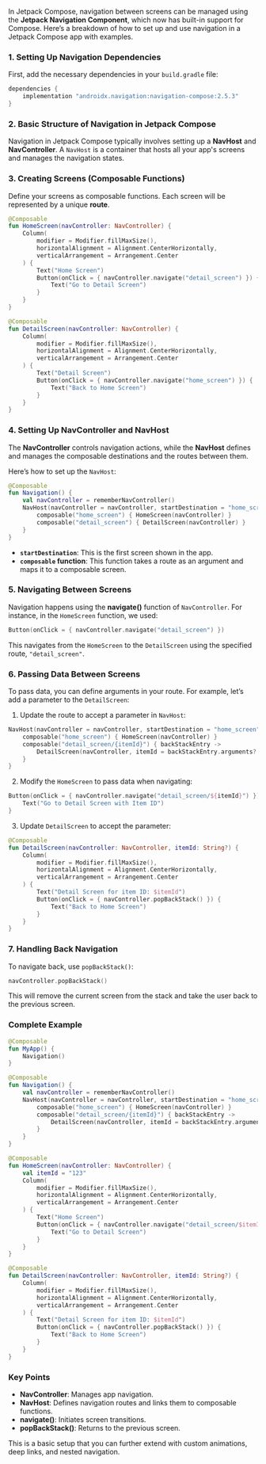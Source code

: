 In Jetpack Compose, navigation between screens can be managed using the **Jetpack Navigation Component**, which now has built-in support for Compose. Here’s a breakdown of how to set up and use navigation in a Jetpack Compose app with examples.

### 1. Setting Up Navigation Dependencies
First, add the necessary dependencies in your `build.gradle` file:

```gradle
dependencies {
    implementation "androidx.navigation:navigation-compose:2.5.3"
}
```

### 2. Basic Structure of Navigation in Jetpack Compose
Navigation in Jetpack Compose typically involves setting up a **NavHost** and **NavController**. A `NavHost` is a container that hosts all your app's screens and manages the navigation states.

### 3. Creating Screens (Composable Functions)
Define your screens as composable functions. Each screen will be represented by a unique **route**.

```kotlin
@Composable
fun HomeScreen(navController: NavController) {
    Column(
        modifier = Modifier.fillMaxSize(),
        horizontalAlignment = Alignment.CenterHorizontally,
        verticalArrangement = Arrangement.Center
    ) {
        Text("Home Screen")
        Button(onClick = { navController.navigate("detail_screen") }) {
            Text("Go to Detail Screen")
        }
    }
}

@Composable
fun DetailScreen(navController: NavController) {
    Column(
        modifier = Modifier.fillMaxSize(),
        horizontalAlignment = Alignment.CenterHorizontally,
        verticalArrangement = Arrangement.Center
    ) {
        Text("Detail Screen")
        Button(onClick = { navController.navigate("home_screen") }) {
            Text("Back to Home Screen")
        }
    }
}
```

### 4. Setting Up NavController and NavHost
The **NavController** controls navigation actions, while the **NavHost** defines and manages the composable destinations and the routes between them.

Here’s how to set up the `NavHost`:

```kotlin
@Composable
fun Navigation() {
    val navController = rememberNavController()
    NavHost(navController = navController, startDestination = "home_screen") {
        composable("home_screen") { HomeScreen(navController) }
        composable("detail_screen") { DetailScreen(navController) }
    }
}
```

- **`startDestination`**: This is the first screen shown in the app.
- **`composable` function**: This function takes a route as an argument and maps it to a composable screen.

### 5. Navigating Between Screens
Navigation happens using the **navigate()** function of `NavController`. For instance, in the `HomeScreen` function, we used:

```kotlin
Button(onClick = { navController.navigate("detail_screen") })
```

This navigates from the `HomeScreen` to the `DetailScreen` using the specified route, `"detail_screen"`.

### 6. Passing Data Between Screens
To pass data, you can define arguments in your route. For example, let’s add a parameter to the `DetailScreen`:

1. Update the route to accept a parameter in `NavHost`:

```kotlin
NavHost(navController = navController, startDestination = "home_screen") {
    composable("home_screen") { HomeScreen(navController) }
    composable("detail_screen/{itemId}") { backStackEntry ->
        DetailScreen(navController, itemId = backStackEntry.arguments?.getString("itemId"))
    }
}
```

2. Modify the `HomeScreen` to pass data when navigating:

```kotlin
Button(onClick = { navController.navigate("detail_screen/${itemId}") }) {
    Text("Go to Detail Screen with Item ID")
}
```

3. Update `DetailScreen` to accept the parameter:

```kotlin
@Composable
fun DetailScreen(navController: NavController, itemId: String?) {
    Column(
        modifier = Modifier.fillMaxSize(),
        horizontalAlignment = Alignment.CenterHorizontally,
        verticalArrangement = Arrangement.Center
    ) {
        Text("Detail Screen for item ID: $itemId")
        Button(onClick = { navController.popBackStack() }) {
            Text("Back to Home Screen")
        }
    }
}
```

### 7. Handling Back Navigation
To navigate back, use `popBackStack()`:

```kotlin
navController.popBackStack()
```

This will remove the current screen from the stack and take the user back to the previous screen.

### Complete Example
```kotlin
@Composable
fun MyApp() {
    Navigation()
}

@Composable
fun Navigation() {
    val navController = rememberNavController()
    NavHost(navController = navController, startDestination = "home_screen") {
        composable("home_screen") { HomeScreen(navController) }
        composable("detail_screen/{itemId}") { backStackEntry ->
            DetailScreen(navController, itemId = backStackEntry.arguments?.getString("itemId"))
        }
    }
}

@Composable
fun HomeScreen(navController: NavController) {
    val itemId = "123"
    Column(
        modifier = Modifier.fillMaxSize(),
        horizontalAlignment = Alignment.CenterHorizontally,
        verticalArrangement = Arrangement.Center
    ) {
        Text("Home Screen")
        Button(onClick = { navController.navigate("detail_screen/$itemId") }) {
            Text("Go to Detail Screen")
        }
    }
}

@Composable
fun DetailScreen(navController: NavController, itemId: String?) {
    Column(
        modifier = Modifier.fillMaxSize(),
        horizontalAlignment = Alignment.CenterHorizontally,
        verticalArrangement = Arrangement.Center
    ) {
        Text("Detail Screen for item ID: $itemId")
        Button(onClick = { navController.popBackStack() }) {
            Text("Back to Home Screen")
        }
    }
}
```

### Key Points
- **NavController**: Manages app navigation.
- **NavHost**: Defines navigation routes and links them to composable functions.
- **navigate()**: Initiates screen transitions.
- **popBackStack()**: Returns to the previous screen.

This is a basic setup that you can further extend with custom animations, deep links, and nested navigation.
